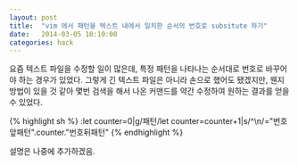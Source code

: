```yaml
---
layout: post
title:  "vim 에서 패턴을 텍스트 내에서 일치한 순서의 번호로 subsitute 하기"
date:   2014-03-05 10:10:00
categories: hack
---
```


요즘 텍스트 파일을 수정할 일이 많은데, 특정 패턴을 나타나는 순서대로 번호로 바꾸어야 하는 경우가 있었다. 
그렇게 긴 텍스트 파일은 아니라 손으로 했어도 됐겠지만, 웬지 방법이 있을 것 같아 몇번 검색을 해서 나온 커맨드를 약간 수정하여 원하는 결과를 얻을 수 있었다.  

{% highlight sh %}
:let counter=0|g/패턴/let counter=counter+1|s/^\n/\="번호앞패턴".counter."번호뒤패턴"
{% endhighlight %}

설명은 나중에 추가하겠음.
